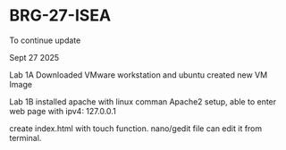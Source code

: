 # BRG-27-ISEA
To continue update

Sept 27 2025

Lab 1A
Downloaded VMware workstation and ubuntu
created new VM Image


Lab 1B
installed apache with linux comman
Apache2 setup, able to enter web page with ipv4: 127.0.0.1

create index.html with touch function.
nano/gedit file can edit it from terminal.
